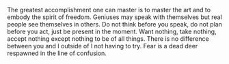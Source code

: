 The greatest accomplishment one can master is to master the art and to embody the spirit of freedom.
Geniuses may speak with themselves but real people see themselves in others.
Do not think before you speak, do not plan before you act, just be present in the moment.
Want nothing, take nothing, accept nothing except nothing to be of all things.
There is no difference between you and I outside of I not having to try.
Fear is a dead deer respawned in the line of confusion.
